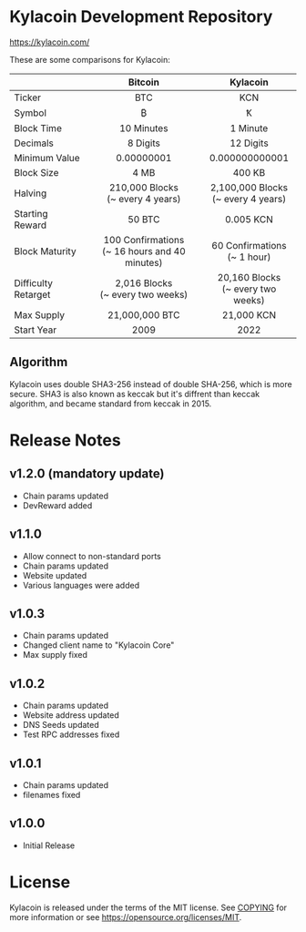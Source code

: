 Kylacoin Development Repository
=====================================

https://kylacoin.com/

These are some comparisons for Kylacoin:

|                      | Bitcoin                                         | Kylacoin                                 |
| :----                |     :---:                                       |       :----:                             |
| Ticker               | BTC                                             | KCN                                      |
| Symbol               | ₿                                               | Ꝁ                                        |
| Block Time           | 10 Minutes                                      | 1 Minute                                 |
| Decimals             | 8 Digits                                        | 12 Digits                                |
| Minimum Value        | 0.00000001                                      | 0.000000000001                           |
| Block Size           | 4 MB                                            | 400 KB                                   |
| Halving              | 210,000 Blocks<br>(~ every 4 years)             | 2,100,000 Blocks<br>(~ every 4 years)    |
| Starting Reward      | 50 BTC                                          | 0.005 KCN                                |
| Block Maturity       | 100 Confirmations<br>(~ 16 hours and 40 minutes)| 60 Confirmations<br>(~ 1 hour)           |
| Difficulty Retarget  | 2,016 Blocks<br>(~ every two weeks)             | 20,160 Blocks<br>(~ every two weeks)     |
| Max Supply           | 21,000,000 BTC                                  | 21,000 KCN                               |
| Start Year           | 2009                                            | 2022                                     |

Algorithm
-------
Kylacoin uses double SHA3-256 instead of double SHA-256, which is more secure. SHA3 is also known as keccak but it's diffrent than keccak algorithm, and became standard from keccak in 2015.

Release Notes
=======
v1.2.0 (mandatory update)
-------
* Chain params updated
* DevReward added

v1.1.0
-------
* Allow connect to non-standard ports
* Chain params updated
* Website updated
* Various languages were added

v1.0.3
-------
* Chain params updated
* Changed client name to "Kylacoin Core"
* Max supply fixed

v1.0.2
-------
* Chain params updated
* Website address updated
* DNS Seeds updated
* Test RPC addresses fixed

v1.0.1
-------
* Chain params updated
* filenames fixed

v1.0.0
-------
* Initial Release

License
=======

Kylacoin is released under the terms of the MIT license. See [COPYING](COPYING) for more
information or see https://opensource.org/licenses/MIT.

